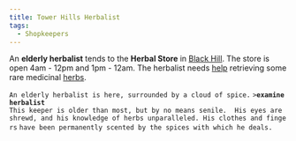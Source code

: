 ```yaml
---
title: Tower Hills Herbalist
tags:
  - Shopkeepers
---
```

An **elderly herbalist** tends to the **Herbal Store** in [Black
Hill](Black_Hill "wikilink"). The store is open 4am - 12pm and 1pm -
12am. The herbalist needs [help](Quest#Tower_Hills_Herbalist "wikilink")
retrieving some rare medicinal [herbs](herb "wikilink").

`An elderly herbalist is here, surrounded by a cloud of spice.`
`>`**`examine herbalist`**
`This keeper is older than most, but by no means senile.  His eyes are `
`shrewd, and his knowledge of herbs unparalleled. His clothes and fingers`
`have been permanently scented by the spices with which he deals.`
